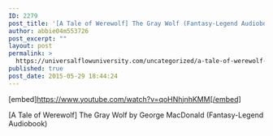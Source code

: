 ```yaml
---
ID: 2279
post_title: '[A Tale of Werewolf] The Gray Wolf (Fantasy-Legend Audiobook)'
author: abbie04m553726
post_excerpt: ""
layout: post
permalink: >
  https://universalflowuniversity.com/uncategorized/a-tale-of-werewolf-the-gray-wolf-fantasy-legend-audiobook/
published: true
post_date: 2015-05-29 18:44:24
---
```

[embed]https://www.youtube.com/watch?v=qoHNhjnhKMM[/embed]<br>
<p>[A Tale of Werewolf] The Gray Wolf by George MacDonald (Fantasy-Legend Audiobook)</p>